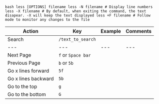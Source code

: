 `bash
less [OPTIONS] filename
less -N filename # Display line numbers
less -X filename # By default, when exiting the command, the text disapear. -X will keep the text displayed
less +F filename # Follow mode to monitor any changes to the file
`


| Action | Key | Example | Comments |
|---|---|---|---|
| Search | `/text_to_search` |  |  |
|---|---|---|---|
| Next Page | `f` or `Space bar` |  |  |
| Previous Page | `b` or `5b` |  |  |
| Go x lines forward | `5f` |  |  |
| Go x lines backward | `5b` |  |  |
| Go to the top | `g` |  |  |
| Go to the bottom | `G` |  |  |
